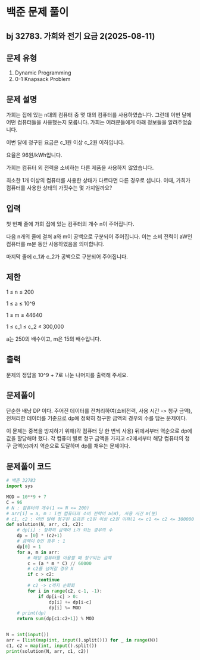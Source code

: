 # 백준 문제 풀이

## bj 32783. 가희와 전기 요금 2(2025-08-11)

## 문제 유형

1. Dynamic Programming
2. 0-1 Knapsack Problem

## 문제 설명

가희는 집에 있는 n대의 컴퓨터 중 몇 대의 컴퓨터를 사용하였습니다. 그런데 이번 달에 어떤 컴퓨터들을 사용했는지 모릅니다. 가희는 여러분들에게 아래 정보들을 알려주었습니다.

이번 달에 청구된 요금은 c_1원 이상 c_2원 이하입니다.

요율은 96원/kWh입니다.

가희는 컴퓨터 외 전력을 소비하는 다른 제품을 사용하지 않았습니다.

최소한 1개 이상의 컴퓨터를 사용한 상태가 다르다면 다른 경우로 셉니다. 이때, 가희가 컴퓨터를 사용한 상태의 가짓수는 몇 가지일까요?

## 입력

첫 번째 줄에 가희 집에 있는 컴퓨터의 개수 n이 주어집니다.

다음 n개의 줄에 걸쳐 a와 m이 공백으로 구분되어 주어집니다. 이는 소비 전력이 aW인 컴퓨터를 m분 동안 사용하였음을 의미합니다.

마지막 줄에 c_1과 c_2가 공백으로 구분되어 주어집니다.

## 제한

1 ≤ n ≤ 200

1 ≤ a ≤ 10^9

1 ≤ m ≤ 44640

1 ≤ c_1 ≤ c_2 ≤ 300\,000

a는 250의 배수이고, m은 15의 배수입니다.

## 출력

문제의 정답을 10^9 + 7로 나눈 나머지를 출력해 주세요.

## 문제풀이

단순한 배낭 DP 이다. 주어진 데이터를 전처리하여(소비전력, 사용 시간 -> 청구 금액), 전처리한 데이터를 기준으로 dp에 정확히 청구한 금액의 경우의 수를 담는 문제이다.

이 문제는 중복을 방지하기 위해(각 컴퓨터 당 한 번씩 사용) 뒤에서부터 역순으로 dp에 값을 할당해야 했다. 각 컴퓨터 별로 청구 금액을 가지고 c2에서부터 해당 컴퓨터의 청구 금액(c)까지 역순으로 도달하며 dp를 채우는 문제이다.

## 문제풀이 코드

```python
# 백준 32783
import sys

MOD = 10**9 + 7
C = 96
# N : 컴퓨터의 개수(1 <= N <= 200)
# arr[i] = a, m : i번 컴퓨터의 소비 전력이 a(W), 사용 시간 m(분)
# c1, c2 : 이번 달에 청구된 요금은 c1원 이상 c2원 이하(1 <= c1 <= c2 <= 300000)
def solution(N, arr, c1, c2):
    # dp[i] : 정확히 금액이 i가 되는 경우의 수
    dp = [0] * (c2+1)
    # 금액이 0인 경우 : 1
    dp[0] = 1
    for a, m in arr:
        # 해당 컴퓨터를 이용할 때 청구되는 금액
        c = (a * m * C) // 60000
        # c2를 넘어갈 경우 X
        if c > c2:
            continue
        # c2 -> c까지 순회회
        for i in range(c2, c-1, -1):
            if dp[i-c] > 0:
                dp[i] += dp[i-c]
                dp[i] %= MOD
    # print(dp)
    return sum(dp[c1:c2+1]) % MOD


N = int(input())
arr = [list(map(int, input().split())) for _ in range(N)]
c1, c2 = map(int, input().split())
print(solution(N, arr, c1, c2))
```

```java


```
